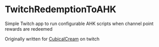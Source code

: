 # TwitchRedemptionToAHK

Simple Twitch app to run configurable AHK scripts when channel point rewards are redeemed

Originally written for [CubicalCream](https://twitch.tv/cubicalcream) on twitch